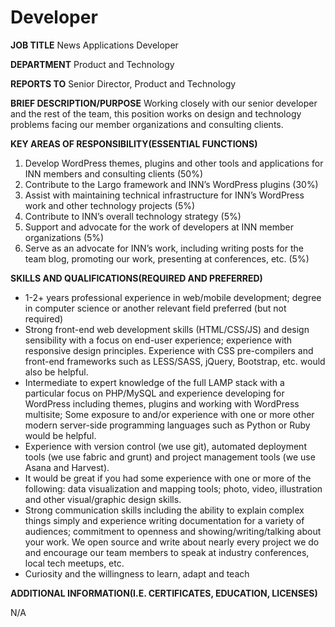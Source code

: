 # Developer

**JOB TITLE** News Applications Developer

**DEPARTMENT** Product and Technology

**REPORTS TO** Senior Director, Product and Technology

**BRIEF DESCRIPTION/PURPOSE** Working closely with our senior developer and the rest of the team, this position works on design and technology problems facing our member organizations and consulting clients.

**KEY AREAS OF RESPONSIBILITY(ESSENTIAL FUNCTIONS)**

1. Develop WordPress themes, plugins and other tools and applications for INN members and consulting clients (50%)
2. Contribute to the Largo framework and INN’s WordPress plugins (30%)
3. Assist with maintaining technical infrastructure for INN’s WordPress work and other technology projects (5%)
4. Contribute to INN’s overall technology strategy (5%)
5. Support and advocate for the work of developers at INN member organizations (5%)
6. Serve as an advocate for INN’s work, including writing posts for the team blog, promoting our work, presenting at conferences, etc. (5%)

**SKILLS AND QUALIFICATIONS(REQUIRED AND PREFERRED)**

-  1-2+ years professional experience in web/mobile development; degree in computer science or another relevant field preferred (but not required)
-  Strong front-end web development skills (HTML/CSS/JS) and design sensibility with a focus on end-user experience; experience with responsive design principles. Experience with CSS pre-compilers and front-end frameworks such as LESS/SASS, jQuery, Bootstrap, etc. would also be helpful.
-  Intermediate to expert knowledge of the full LAMP stack with a particular focus on PHP/MySQL and experience developing for WordPress including themes, plugins and working with WordPress multisite; Some exposure to and/or experience with one or more other modern server-side programming languages such as Python or Ruby would be helpful.
-  Experience with version control (we use git), automated deployment tools (we use fabric and grunt) and project management tools (we use Asana and Harvest).
-  It would be great if you had some experience with one or more of the following: data visualization and mapping tools; photo, video, illustration and other visual/graphic design skills.
-  Strong communication skills including the ability to explain complex things simply and experience writing documentation for a variety of audiences; commitment to openness and showing/writing/talking about your work. We open source and write about nearly every project we do and encourage our team members to speak at industry conferences, local tech meetups, etc.
-  Curiosity and the willingness to learn, adapt and teach

**ADDITIONAL INFORMATION(I.E. CERTIFICATES, EDUCATION, LICENSES)**

N/A

